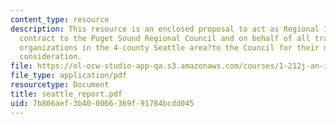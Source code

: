 ```yaml
---
content_type: resource
description: This resource is an enclosed proposal to act as Regional Integrator?under
  contract to the Puget Sound Regional Council and on behalf of all transportation-related
  organizations in the 4-county Seattle area?to the Council for their most favorable
  consideration.
file: https://ol-ocw-studio-app-qa.s3.amazonaws.com/courses/1-212j-an-introduction-to-intelligent-transportation-systems-spring-2005/7b806aef3b400066369f91784bcdd045_seattle_report.pdf
file_type: application/pdf
resourcetype: Document
title: seattle_report.pdf
uid: 7b806aef-3b40-0066-369f-91784bcdd045
---
```

